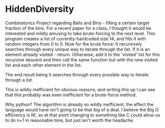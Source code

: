 # HiddenDiversity
Combinatorics Project regarding Balls and Bins - filling a certain target fraction of the bins.
For a recent paper for a class, I thought it would be interested and mildly amusing to take brute-forcing to the next level.
This program creates a list of currently-hardcoded size 14, and fills it with random integers from 0 to 5.
Now for the brute force:
  It recursively searches through every unique way to iterate through the list.
    If it is an element already visited - return.
     Otherwise, add it to the 'visited' list for this recursive descent and then call the same function but with the new visited list and each other element in the list.
     
The end result being it searches through every possible way to iterate through a list.

This is wildly inefficient for obvious reasons, and writing this up I can see that this probably was even inefficient for a brute-force method.


Why python?
The algorithm is already so wildly inefficient, the effect the language would have isn't going to be that big of a deal.
I believe the Big O efficiency is N!, so at that point changing to something like C could allow us to do n+1 in reasonable time, but just isn't worth the headache.
